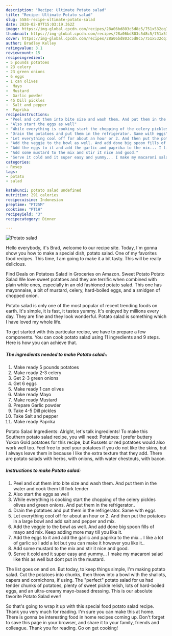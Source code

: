 ```yaml
---
description: "Recipe: Ultimate Potato salad"
title: "Recipe: Ultimate Potato salad"
slug: 5584-recipe-ultimate-potato-salad
date: 2020-02-07T15:03:19.362Z
image: https://img-global.cpcdn.com/recipes/28a06bd803c5d8c5/751x532cq70/potato-salad-recipe-main-photo.jpg
thumbnail: https://img-global.cpcdn.com/recipes/28a06bd803c5d8c5/751x532cq70/potato-salad-recipe-main-photo.jpg
cover: https://img-global.cpcdn.com/recipes/28a06bd803c5d8c5/751x532cq70/potato-salad-recipe-main-photo.jpg
author: Bradley Kelley
ratingvalue: 3.1
reviewcount: 15
recipeingredient:
- 5 pounds potatoes
- 23 celery
- 23 green onions
- 6 eggs
- 1 can olives
-  Mayo
-  Mustard
-  Garlic powder
- 45 Dill pickles
-  Salt and pepper
-  Paprika
recipeinstructions:
- "Peel and cut them into bite size and wash them. And put them in the water and cook them till fork tender"
- "Also start the eggs as well"
- "While everything is cooking start the chopping of the celery pickles olives and green onions. And put them in the refrigerator.."
- "Drain the potatoes and put them in the refrigerator. Same with eggs"
- "Let everything cool off for about an hour or 2. And then put the potatoes in a large bowl and add salt and pepper and mix."
- "Add the veggie to the bowl as well. And add done big spoon fills of mayo and mix. Keep adding more may till you like it."
- "Add the eggs to it and add the garlic and paprika to the mix... I like a lot of garlic so I add a lot but you can make it however you like it.."
- "Add some mustard to the mix and stir it nice and good."
- "Serve it cold and it super easy and yummy... I make my macaroni salad like this as well but dont put in the mustard."
categories:
- Resep
tags:
- potato
- salad

katakunci: potato salad undefined
nutrition: 291 calories
recipecuisine: Indonesian
preptime: "PT25M"
cooktime: "PT1H"
recipeyield: "3"
recipecategory: Dinner

---
```



![Potato salad](https://img-global.cpcdn.com/recipes/28a06bd803c5d8c5/751x532cq70/potato-salad-recipe-main-photo.jpg)

Hello everybody, it's Brad, welcome to our recipe site. Today, I'm gonna show you how to make a special dish, potato salad. One of my favorites food recipes. This time, I am going to make it a bit tasty. This will be really delicious.

Find Deals on Potatoes Salad in Groceries on Amazon. Sweet Potato Potato Salad We love sweet potatoes and they are terrific when combined with plain white ones, especially in an old fashioned potato salad. This one has mayonnaise, a bit of mustard, celery, hard-boiled eggs, and a smidgen of chopped onion.

Potato salad is only one of the most popular of recent trending foods on earth. It's simple, it is fast, it tastes yummy. It's enjoyed by millions every day. They are fine and they look wonderful. Potato salad is something which I have loved my whole life.


To get started with this particular recipe, we have to prepare a few components. You can cook potato salad using 11 ingredients and 9 steps. Here is how you can achieve that.

##### The ingredients needed to make Potato salad::

1. Make ready 5 pounds potatoes
1. Make ready 2-3 celery
1. Get 2-3 green onions
1. Get 6 eggs
1. Make ready 1 can olives
1. Make ready  Mayo
1. Make ready  Mustard
1. Prepare  Garlic powder
1. Take 4-5 Dill pickles
1. Take  Salt and pepper
1. Make ready  Paprika


Potato Salad Ingredients: Alright, let&#39;s talk ingredients! To make this Southern potato salad recipe, you will need: Potatoes: I prefer buttery Yukon Gold potatoes for this recipe, but Russets or red potatoes would also work well too. Feel free to peel your potatoes if you do not like the skins, but I always leave them in because I like the extra texture that they add. There are potato salads with herbs, with onions, with water chestnuts, with bacon. 

##### Instructions to make Potato salad:

1. Peel and cut them into bite size and wash them. And put them in the water and cook them till fork tender
1. Also start the eggs as well
1. While everything is cooking start the chopping of the celery pickles olives and green onions. And put them in the refrigerator..
1. Drain the potatoes and put them in the refrigerator. Same with eggs
1. Let everything cool off for about an hour or 2. And then put the potatoes in a large bowl and add salt and pepper and mix.
1. Add the veggie to the bowl as well. And add done big spoon fills of mayo and mix. Keep adding more may till you like it.
1. Add the eggs to it and add the garlic and paprika to the mix... I like a lot of garlic so I add a lot but you can make it however you like it..
1. Add some mustard to the mix and stir it nice and good.
1. Serve it cold and it super easy and yummy... I make my macaroni salad like this as well but dont put in the mustard.


The list goes on and on. But today, to keep things simple, I&#39;m making potato salad. Cut the potatoes into chunks, then throw into a bowl with the shallots, capers and cornichons, if using. The &#34;perfect&#34; potato salad for us had tender chunks of potatoes, plenty of sweet pickle relish, lots of hard-boiled eggs, and an ultra-creamy mayo-based dressing. This is our absolute favorite Potato Salad ever! 

So that's going to wrap it up with this special food potato salad recipe. Thank you very much for reading. I'm sure you can make this at home. There is gonna be interesting food in home recipes coming up. Don't forget to save this page in your browser, and share it to your family, friends and colleague. Thank you for reading. Go on get cooking!
